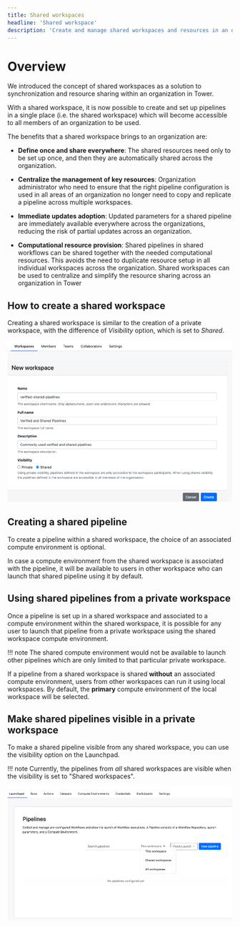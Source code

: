 ```yaml
---
title: Shared workspaces
headline: 'Shared workspace'
description: 'Create and manage shared workspaces and resources in an organization.'
---
```


# Overview

We introduced the concept of shared workspaces as a solution to synchronization and resource sharing within an organization in Tower.

With a shared workspace, it is now possible to create and set up pipelines in a single place (i.e. the shared workspace) which will become accessible to all members of an organization to be used.

The benefits that a shared workspace brings to an organization are:

- **Define once and share everywhere**: The shared resources need only to be set up once, and then they are automatically shared across the organization.  

- **Centralize the management of key resources**: Organization administrator who need to ensure that the right pipeline configuration is used in all areas of an organization no longer need to copy and replicate a pipeline across multiple workspaces. 

- **Immediate updates adoption**: Updated parameters for a shared pipeline are immediately available everywhere across the organizations, reducing the risk of partial updates across an organization.

- **Computational resource provision**: Shared pipelines in shared workflows can be shared together with the needed computational resources. This avoids the need to duplicate resource setup in all individual workspaces across the organization. Shared workspaces can be used to centralize and simplify the resource sharing across an organization in Tower


## How to create a shared workspace

Creating a shared workspace is similar to the creation of a private workspace, with the difference of *Visibility* option, which is set to _Shared_.

![](./_images/shared_visibility.png)


## Creating a shared pipeline

To create a pipeline within a shared workspace, the choice of an associated compute environment is optional. 

In case a compute environment from the shared workspace is associated with the pipeline, it will be available to users in other workspace who can launch that shared pipeline using it by default.



## Using shared pipelines from a private workspace

Once a pipeline is set up in a shared workspace and associated to a compute environment within the shared workspace, it is possible for any user to launch that pipeline from a private workspace using the shared workspace compute environment.


!!! note 
    The shared compute environment would not be available to launch other pipelines which are only limited to that particular private workspace.

If a pipeline from a shared workspace is shared **without** an associated compute environment, users from other workspaces can run it using local workspaces. By default, the **primary** compute environment of the local workspace will be selected.

## Make shared pipelines visible in a private workspace

To make a shared pipeline visible from any shared workspace, you can use the visibility option on the Launchpad.

!!! note
    Currently, the pipelines from _all_ shared workspaces are visible when the visibility is set to "Shared workspaces".

![](./_images/pipelines_visibility.png)


